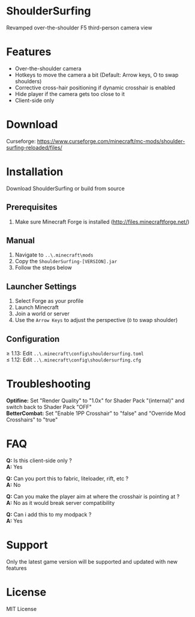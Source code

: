 # ShoulderSurfing #

Revamped over-the-shoulder F5 third-person camera view

# Features #

* Over-the-shoulder camera
* Hotkeys to move the camera a bit (Default: Arrow keys, O to swap shoulders)
* Corrective cross-hair positioning if dynamic crosshair is enabled
* Hide player if the camera gets too close to it
* Client-side only

# Download #

Curseforge: https://www.curseforge.com/minecraft/mc-mods/shoulder-surfing-reloaded/files/

# Installation #

Download ShoulderSurfing or build from source

## Prerequisites ##

1. Make sure Minecraft Forge is installed (http://files.minecraftforge.net/)

## Manual ##

1. Navigate to `..\.minecraft\mods`
2. Copy the `ShoulderSurfing-[VERSION].jar`
3. Follow the steps below

## Launcher Settings ##

1. Select Forge as your profile
2. Launch Minecraft
3. Join a world or server
4. Use the `Arrow Keys` to adjust the perspective (`O` to swap shoulder)

## Configuration ##

≥ 1.13: Edit `..\.minecraft\config\shouldersurfing.toml`  
≤ 1.12: Edit `..\.minecraft\config\shouldersurfing.cfg`

# Troubleshooting #

**Optifine:** Set "Render Quality" to "1.0x" for Shader Pack "(internal)" and switch back to Shader Pack "OFF"  
**BetterCombat:** Set "Enable 1PP Crosshair" to "false" and "Override Mod Crosshairs" to "true"

# FAQ #

**Q:** Is this client-side only ?  
**A:** Yes

**Q:** Can you port this to fabric, liteloader, rift, etc ?  
**A:** No

**Q:** Can you make the player aim at where the crosshair is pointing at ?  
**A:** No as it would break server compatibility

**Q:** Can i add this to my modpack ?  
**A:** Yes

# Support #

Only the latest game version will be supported and updated with new features

# License #

MIT License